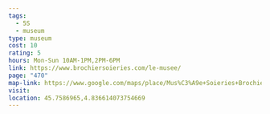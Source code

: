 ```yaml
---
tags:
  - 5S
  - museum
type: museum
cost: 10
rating: 5
hours: Mon-Sun 10AM-1PM,2PM-6PM
link: https://www.brochiersoieries.com/le-musee/
page: "470"
map-link: https://www.google.com/maps/place/Mus%C3%A9e+Soieries+Brochier+%2F+Boutique+du+Grand+H%C3%B4tel-Dieu/@45.759432,4.8363403,19.25z/data=!4m6!3m5!1s0x47f4ebb50845d447:0xa55aa372667cb242!8m2!3d45.759542!4d4.8373033!16s%2Fg%2F11fj486kvy?entry=ttu&g_ep=EgoyMDI0MTAwMi4xIKXMDSoASAFQAw%3D%3D
visit: 
location: 45.7586965,4.836614073754669
---
```

